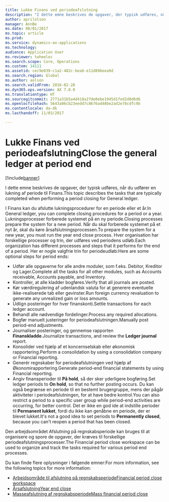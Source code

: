 ```yaml
---
title: Lukke Finans ved periodeafslutning
description: "I dette emne beskrives de opgaver, der typisk udføres, når du udfører en lukning af periode til Finans."
author: aprilolson
manager: AnnBe
ms.date: 08/01/2017
ms.topic: article
ms.prod: 
ms.service: dynamics-ax-applications
ms.technology: 
audience: Application User
ms.reviewer: twheeloc
ms.search.scope: Core, Operations
ms.custom: 14111
ms.assetid: cec9e039-c1a2-482c-bea6-e11d896eea9d
ms.search.region: Global
ms.author: aolson
ms.search.validFrom: 2016-02-28
ms.dyn365.ops.version: AX 7.0.0
ms.translationtype: HT
ms.sourcegitcommit: 2771a31b5a4d418a27de0ebe1945d1fed2d8d6d6
ms.openlocfilehash: 5643a06cb23eedd7c8676ad48be2ad2e78cdfc9b
ms.contentlocale: da-dk
ms.lasthandoff: 11/03/2017

---
```


# <a name="close-the-general-ledger-at-period-end"></a><span data-ttu-id="20df4-103">Lukke Finans ved periodeafslutning</span><span class="sxs-lookup"><span data-stu-id="20df4-103">Close the general ledger at period end</span></span>

[!include[banner](../includes/banner.md)]


<span data-ttu-id="20df4-104">I dette emne beskrives de opgaver, der typisk udføres, når du udfører en lukning af periode til Finans.</span><span class="sxs-lookup"><span data-stu-id="20df4-104">This topic describes the tasks that are typically completed when performing a period closing for General ledger.</span></span> 

<span data-ttu-id="20df4-105">I Finans kan du afslutte lukningsprocedurer for en periode eller et år.</span><span class="sxs-lookup"><span data-stu-id="20df4-105">In General ledger, you can complete closing procedures for a period or a year.</span></span> <span data-ttu-id="20df4-106">Lukningsprocesser forberede systemet på en ny periode.</span><span class="sxs-lookup"><span data-stu-id="20df4-106">Closing processes prepare the system for a new period.</span></span> <span data-ttu-id="20df4-107">Når du skal forberede systemet på et nyt år, skal du køre årsafslutningsprocessen.</span><span class="sxs-lookup"><span data-stu-id="20df4-107">To prepare the system for a new year, you must run the year end close process.</span></span> <span data-ttu-id="20df4-108">Hver organisation har forskellige processer og trin, der udføres ved periodens udløb.</span><span class="sxs-lookup"><span data-stu-id="20df4-108">Each organization has different processes and steps that it performs for the end of a period.</span></span> <span data-ttu-id="20df4-109">Her er nogle valgfrie trin for periodeudløb:</span><span class="sxs-lookup"><span data-stu-id="20df4-109">Here are some optional steps for period ends:</span></span>

-   <span data-ttu-id="20df4-110">Udfør alle opgaverne for alle andre moduler, som f.eks. Debitor, Kreditor og Lager.</span><span class="sxs-lookup"><span data-stu-id="20df4-110">Complete all the tasks for all other modules, such as Accounts receivable, Accounts payable, and Inventory.</span></span>
-   <span data-ttu-id="20df4-111">Kontroller, at alle kladder bogføres.</span><span class="sxs-lookup"><span data-stu-id="20df4-111">Verify that all journals are posted.</span></span>
-   <span data-ttu-id="20df4-112">Kør værdiregulering af udenlandsk valuta for at generere eventuelle ikke-realiserede tab eller gevinster.</span><span class="sxs-lookup"><span data-stu-id="20df4-112">Run foreign currency revaluation to generate any unrealized gain or loss amounts.</span></span>
-   <span data-ttu-id="20df4-113">Udlign posteringer for hver finanskonti.</span><span class="sxs-lookup"><span data-stu-id="20df4-113">Settle transactions for each ledger account.</span></span>
-   <span data-ttu-id="20df4-114">Behandl alle nødvendige fordelinger.</span><span class="sxs-lookup"><span data-stu-id="20df4-114">Process any required allocations.</span></span>
-   <span data-ttu-id="20df4-115">Bogfør manuelt justeringer for periodeafslutningen.</span><span class="sxs-lookup"><span data-stu-id="20df4-115">Manually post period-end adjustments.</span></span>
-   <span data-ttu-id="20df4-116">Journaliser posteringer, og gennemse rapporten **Finanskladde**.</span><span class="sxs-lookup"><span data-stu-id="20df4-116">Journalize transactions, and review the **Ledger journal** report.</span></span>
-   <span data-ttu-id="20df4-117">Konsolider ved hjælp af et koncernselskab eller økonomisk rapportering.</span><span class="sxs-lookup"><span data-stu-id="20df4-117">Perform a consolidation by using a consolidation company or Financial reporting.</span></span>
-   <span data-ttu-id="20df4-118">Generér regnskaber for periodeafslutningen ved hjælp af Økonomirapportering.</span><span class="sxs-lookup"><span data-stu-id="20df4-118">Generate period-end financial statements by using Financial reporting.</span></span>
-   <span data-ttu-id="20df4-119">Angiv finansperioder til **På hold**, så der sker yderligere bogføring.</span><span class="sxs-lookup"><span data-stu-id="20df4-119">Set ledger periods to **On hold**, so that no further posting occurs.</span></span> <span data-ttu-id="20df4-120">Du kan også begrænse en periode til en bestemt brugergruppe, mens der pågår aktiviteter i periodeafslutningen, for at have bedre kontrol.</span><span class="sxs-lookup"><span data-stu-id="20df4-120">You can also restrict a period to a specific user group while period-end activities are occurring, for better control.</span></span> <span data-ttu-id="20df4-121">Det er ikke en god ide at indstille perioder til **Permanent lukket**, fordi du ikke kan genåbne en periode, der er blevet lukket.</span><span class="sxs-lookup"><span data-stu-id="20df4-121">It's not a good idea to set periods to **Permanently closed**, because you can't reopen a period that has been closed.</span></span>

<span data-ttu-id="20df4-122">Den arbejdsområdet Afslutning på regnskabsperiode kan bruges til at organisere og spore de opgaver, der kræves til forskellige periodeafslutningsprocesser.</span><span class="sxs-lookup"><span data-stu-id="20df4-122">The Financial period close workspace can be used to organize and track the tasks required for various period end processes.</span></span> 


<span data-ttu-id="20df4-123">Du kan finde flere oplysninger i følgende emner:</span><span class="sxs-lookup"><span data-stu-id="20df4-123">For more information, see the following topics for more information:</span></span>
- [<span data-ttu-id="20df4-124">Arbejdsområde til afslutning på regnskabsperiode</span><span class="sxs-lookup"><span data-stu-id="20df4-124">Financial period close workspace</span></span>](financial-period-close-workspace.md) 
- [<span data-ttu-id="20df4-125">Årsafslutning</span><span class="sxs-lookup"><span data-stu-id="20df4-125">Year end close</span></span>](Year-end-close.md)  
- [<span data-ttu-id="20df4-126">Masseafslutning af regnskabsperiode</span><span class="sxs-lookup"><span data-stu-id="20df4-126">Mass financial period close</span></span>](tasks/mass-financial-period-close.md)





